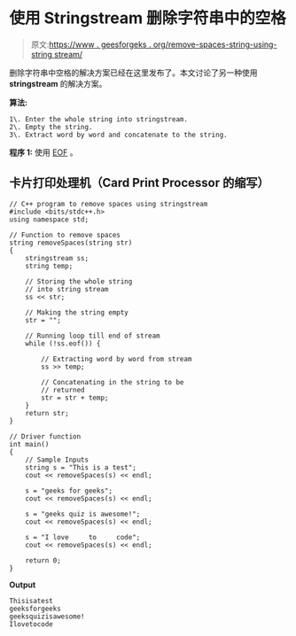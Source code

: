 # 使用 Stringstream 删除字符串中的空格

> 原文:[https://www . geesforgeks . org/remove-spaces-string-using-string stream/](https://www.geeksforgeeks.org/removing-spaces-string-using-stringstream/)

删除字符串中空格的解决方案已经在这里发布了。本文讨论了另一种使用 **stringstream** 的解决方案。

**算法:**

```
1\. Enter the whole string into stringstream.
2\. Empty the string.
3\. Extract word by word and concatenate to the string.
```

**程序 1:** 使用 [EOF](https://www.geeksforgeeks.org/eof-and-feof-in-c/) 。

## 卡片打印处理机（Card Print Processor 的缩写）

```
// C++ program to remove spaces using stringstream
#include <bits/stdc++.h>
using namespace std;

// Function to remove spaces
string removeSpaces(string str)
{
    stringstream ss;
    string temp;

    // Storing the whole string
    // into string stream
    ss << str;

    // Making the string empty
    str = "";

    // Running loop till end of stream
    while (!ss.eof()) {

        // Extracting word by word from stream
        ss >> temp;

        // Concatenating in the string to be
        // returned
        str = str + temp;
    }
    return str;
}

// Driver function
int main()
{
    // Sample Inputs
    string s = "This is a test";
    cout << removeSpaces(s) << endl;

    s = "geeks for geeks";
    cout << removeSpaces(s) << endl;

    s = "geeks quiz is awesome!";
    cout << removeSpaces(s) << endl;

    s = "I love     to     code";
    cout << removeSpaces(s) << endl;

    return 0;
}
```

**Output**

```
Thisisatest
geeksforgeeks
geeksquizisawesome!
Ilovetocode
```